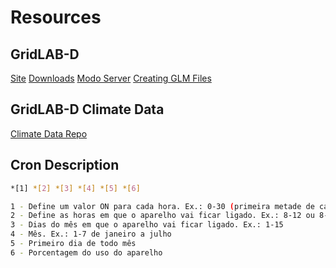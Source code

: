 # Resources

## GridLAB-D

[Site](https://www.gridlabd.org/resources.stm)
[Downloads](https://www.gridlabd.org/downloads.stm)
[Modo Server](http://gridlab-d.shoutwiki.com/wiki/Realtime_server)
[Creating GLM Files](http://gridlab-d.shoutwiki.com/wiki/Creating_GLM_Files)


## GridLAB-D Climate Data 

[Climate Data Repo](https://github.com/gridlab-d/data)

## Cron Description

```bash
*[1] *[2] *[3] *[4] *[5] *[6]

1 - Define um valor ON para cada hora. Ex.: 0-30 (primeira metade de cada hora)
2 - Define as horas em que o aparelho vai ficar ligado. Ex.: 8-12 ou 8-12,1-17
3 - Dias do mês em que o aparelho vai ficar ligado. Ex.: 1-15 
4 - Mês. Ex.: 1-7 de janeiro a julho
5 - Primeiro dia de todo mês
6 - Porcentagem do uso do aparelho
```